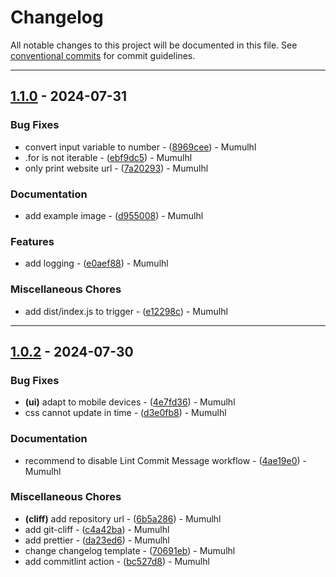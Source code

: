 # Changelog

All notable changes to this project will be documented in this file. See [conventional commits](https://www.conventionalcommits.org/) for commit guidelines.

---
## [1.1.0](https://github.com/Simple-Friend-Circle/simple-friend-circle/compare/v1.0.2..v1.1.0) - 2024-07-31

### Bug Fixes

- convert input variable to number - ([8969cee](https://github.com/Simple-Friend-Circle/simple-friend-circle/commit/8969cee4f1796c11b053a034c2ad3686547a0e67)) - Mumulhl
- .for is not iterable - ([ebf9dc5](https://github.com/Simple-Friend-Circle/simple-friend-circle/commit/ebf9dc59f156913bca8ce429aed48a11ba72c2b1)) - Mumulhl
- only print website url - ([7a20293](https://github.com/Simple-Friend-Circle/simple-friend-circle/commit/7a20293b0fca1a99cddffc3dc20e8dbc91925fc3)) - Mumulhl

### Documentation

- add example image - ([d955008](https://github.com/Simple-Friend-Circle/simple-friend-circle/commit/d955008c7dea91565f2f19cad9216a8b72f7bb12)) - Mumulhl

### Features

- add logging - ([e0aef88](https://github.com/Simple-Friend-Circle/simple-friend-circle/commit/e0aef88432018ca7f72e8db39e136f97b03c6e08)) - Mumulhl

### Miscellaneous Chores

- add dist/index.js to trigger - ([e12298c](https://github.com/Simple-Friend-Circle/simple-friend-circle/commit/e12298cf02ce1bdfcad9cc17a6175b9303e7e30f)) - Mumulhl

---
## [1.0.2](https://github.com/Simple-Friend-Circle/simple-friend-circle/compare/v1.0.1..v1.0.2) - 2024-07-30

### Bug Fixes

- **(ui)** adapt to mobile devices - ([4e7fd36](https://github.com/Simple-Friend-Circle/simple-friend-circle/commit/4e7fd36237e6aee8947774cd205c6a99b6cbfb6e)) - Mumulhl
- css cannot update in time - ([d3e0fb8](https://github.com/Simple-Friend-Circle/simple-friend-circle/commit/d3e0fb8b64a4ada10b581b199656399215b161dd)) - Mumulhl

### Documentation

- recommend to disable Lint Commit Message workflow - ([4ae19e0](https://github.com/Simple-Friend-Circle/simple-friend-circle/commit/4ae19e0fba34c9668008c93a8e95ce5aae125294)) - Mumulhl

### Miscellaneous Chores

- **(cliff)** add repository url - ([6b5a286](https://github.com/Simple-Friend-Circle/simple-friend-circle/commit/6b5a2860716b692e0454ef26c010a5ddbde88340)) - Mumulhl
- add git-cliff - ([c4a42ba](https://github.com/Simple-Friend-Circle/simple-friend-circle/commit/c4a42bac19f9ba1371e1cacdaf45a1d66b531d3d)) - Mumulhl
- add prettier - ([da23ed6](https://github.com/Simple-Friend-Circle/simple-friend-circle/commit/da23ed6c962c65b3f1618458cf37e3c7b435dea0)) - Mumulhl
- change changelog template - ([70691eb](https://github.com/Simple-Friend-Circle/simple-friend-circle/commit/70691eb0adbf56cc67c94aac584a74064375c866)) - Mumulhl
- add commitlint action - ([bc527d8](https://github.com/Simple-Friend-Circle/simple-friend-circle/commit/bc527d84b9ad56411eb9c2f74ea92d9197b70cad)) - Mumulhl

<!-- generated by git-cliff -->
